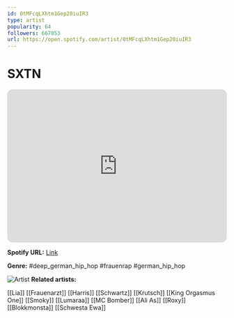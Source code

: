```yaml
---
id: 0tMFcqLXhtm1Gep20iuIR3
type: artist
popularity: 64
followers: 667053
url: https://open.spotify.com/artist/0tMFcqLXhtm1Gep20iuIR3
---
```

# SXTN

<iframe style="border-radius:12px" src="https://open.spotify.com/embed/artist/0tMFcqLXhtm1Gep20iuIR3" width="100%" height="352" frameBorder="0" allowfullscreen="" allow="autoplay; clipboard-write; encrypted-media; fullscreen; picture-in-picture" loading="lazy"></iframe>

**Spotify URL:** [Link](https://open.spotify.com/artist/0tMFcqLXhtm1Gep20iuIR3)

**Genre:**  #deep_german_hip_hop #frauenrap #german_hip_hop

![Artist](https://i.scdn.co/image/fe5120839330fa2e328d7f3765dc555f51ac762b)
**Related artists:**

[[Lia]]
[[Frauenarzt]]
[[Harris]]
[[Schwartz]]
[[Krutsch]]
[[King Orgasmus One]]
[[Smoky]]
[[Lumaraa]]
[[MC Bomber]]
[[Ali As]]
[[Roxy]]
[[Blokkmonsta]]
[[Schwesta Ewa]]
